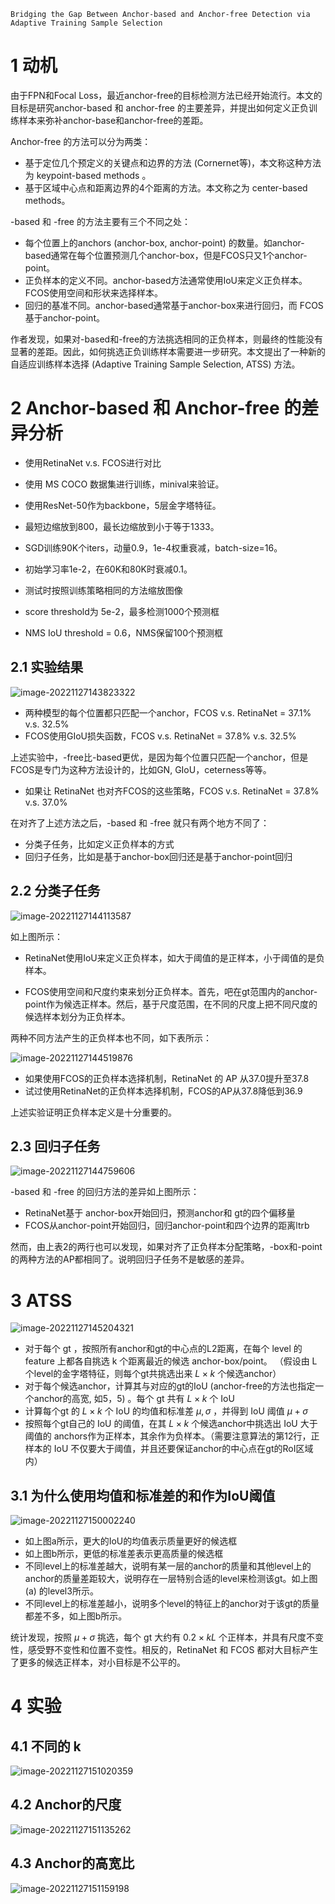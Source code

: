 `Bridging the Gap Between Anchor-based and Anchor-free Detection via Adaptive Training Sample Selection`



# 1 动机

由于FPN和Focal Loss，最近anchor-free的目标检测方法已经开始流行。本文的目标是研究anchor-based 和 anchor-free 的主要差异，并提出如何定义正负训练样本来弥补anchor-base和anchor-free的差距。

Anchor-free 的方法可以分为两类：

+ 基于定位几个预定义的关键点和边界的方法 (Cornernet等)，本文称这种方法为 keypoint-based methods 。
+ 基于区域中心点和距离边界的4个距离的方法。本文称之为 center-based methods。

-based 和 -free 的方法主要有三个不同之处：

+ 每个位置上的anchors (anchor-box, anchor-point) 的数量。如anchor-based通常在每个位置预测几个anchor-box，但是FCOS只又1个anchor-point。
+ 正负样本的定义不同。anchor-based方法通常使用IoU来定义正负样本。FCOS使用空间和形状来选择样本。
+ 回归的基准不同。anchor-based通常基于anchor-box来进行回归，而 FCOS 基于anchor-point。

作者发现，如果对-based和-free的方法挑选相同的正负样本，则最终的性能没有显著的差距。因此，如何挑选正负训练样本需要进一步研究。本文提出了一种新的自适应训练样本选择 (Adaptive Training Sample Selection, ATSS) 方法。

# 2 Anchor-based 和  Anchor-free 的差异分析

+ 使用RetinaNet v.s. FCOS进行对比

+ 使用 MS COCO 数据集进行训练，minival来验证。
+ 使用ResNet-50作为backbone，5层金字塔特征。
+ 最短边缩放到800，最长边缩放到小于等于1333。
+ SGD训练90K个iters，动量0.9，1e-4权重衰减，batch-size=16。
+ 初始学习率1e-2，在60K和80K时衰减0.1。
+ 测试时按照训练策略相同的方法缩放图像
+ score threshold为 5e-2，最多检测1000个预测框
+ NMS IoU threshold = 0.6，NMS保留100个预测框

## 2.1 实验结果

![image-20221127143823322](imgs/15-ATSS/image-20221127143823322.png)

+ 两种模型的每个位置都只匹配一个anchor，FCOS v.s. RetinaNet = 37.1% v.s. 32.5%
+ FCOS使用GIoU损失函数，FCOS v.s. RetinaNet = 37.8% v.s. 32.5%

上述实验中，-free比-based更优，是因为每个位置只匹配一个anchor，但是FCOS是专门为这种方法设计的，比如GN, GIoU，ceterness等等。

+ 如果让 RetinaNet 也对齐FCOS的这些策略，FCOS v.s. RetinaNet = 37.8% v.s. 37.0%



在对齐了上述方法之后，-based 和 -free 就只有两个地方不同了：

+ 分类子任务，比如定义正负样本的方式
+ 回归子任务，比如是基于anchor-box回归还是基于anchor-point回归

## 2.2 分类子任务

![image-20221127144113587](imgs/15-ATSS/image-20221127144113587.png)

如上图所示：

+ RetinaNet使用IoU来定义正负样本，如大于阈值的是正样本，小于阈值的是负样本。

+ FCOS使用空间和尺度约束来划分正负样本。首先，吧在gt范围内的anchor-point作为候选正样本。然后，基于尺度范围，在不同的尺度上把不同尺度的候选样本划分为正负样本。

两种不同方法产生的正负样本也不同，如下表所示：

![image-20221127144519876](imgs/15-ATSS/image-20221127144519876.png)

+ 如果使用FCOS的正负样本选择机制，RetinaNet 的 AP 从37.0提升至37.8
+ 试过使用RetinaNet的正负样本选择机制，FCOS的AP从37.8降低到36.9

上述实验证明正负样本定义是十分重要的。

## 2.3 回归子任务

![image-20221127144759606](imgs/15-ATSS/image-20221127144759606.png)

-based 和 -free 的回归方法的差异如上图所示：

+ RetinaNet基于 anchor-box开始回归，预测anchor和 gt的四个偏移量
+ FCOS从anchor-point开始回归，回归anchor-point和四个边界的距离ltrb

然而，由上表2的两行也可以发现，如果对齐了正负样本分配策略，-box和-point的两种方法的AP都相同了。说明回归子任务不是敏感的差异。



# 3 ATSS

![image-20221127145204321](imgs/15-ATSS/image-20221127145204321.png)

+ 对于每个 gt ，按照所有anchor和gt的中心点的L2距离，在每个 level 的 feature 上都各自挑选 k 个距离最近的候选 anchor-box/point。 （假设由 L个level的金字塔特征，则每个gt共挑选出来 $L \times k$ 个候选anchor）
+ 对于每个候选anchor，计算其与对应的gt的IoU (anchor-free的方法也指定一个anchor的高宽, 如5，5) 。每个 gt 共有 $L \times k$ 个 IoU
+ 计算每个gt 的 $L \times k$ 个 IoU 的均值和标准差 $\mu, \sigma$ ，并得到 IoU 阈值 $\mu + \sigma$
+ 按照每个gt自己的 IoU 的阈值，在其 $L \times k$ 个候选anchor中挑选出 IoU 大于阈值的 anchors作为正样本，其余作为负样本。（需要注意算法的第12行，正样本的 IoU 不仅要大于阈值，并且还要保证anchor的中心点在gt的RoI区域内）

## 3.1 为什么使用均值和标准差的和作为IoU阈值

![image-20221127150002240](imgs/15-ATSS/image-20221127150002240.png)

+ 如上图a所示，更大的IoU的均值表示质量更好的候选框
+ 如上图b所示，更低的标准差表示更高质量的候选框
+ 不同level上的标准差越大，说明有某一层的anchor的质量和其他level上的anchor的质量差距较大，说明存在一层特别合适的level来检测该gt。如上图(a) 的level3所示。
+ 不同level上的标准差越小，说明多个level的特征上的anchor对于该gt的质量都差不多，如上图b所示。

统计发现，按照 $\mu + \sigma$ 挑选，每个 gt 大约有 $0.2 \times kL$ 个正样本，并具有尺度不变性，感受野不变性和位置不变性。相反的，RetinaNet 和 FCOS 都对大目标产生了更多的候选正样本，对小目标是不公平的。

# 4 实验

## 4.1 不同的 k

![image-20221127151020359](imgs/15-ATSS/image-20221127151020359.png)

## 4.2 Anchor的尺度

![image-20221127151135262](imgs/15-ATSS/image-20221127151135262.png)

## 4.3 Anchor的高宽比

![image-20221127151159198](imgs/15-ATSS/image-20221127151159198.png)